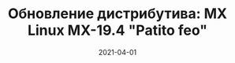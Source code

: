 ---
layout: post
title: "Обновление дистрибутива: MX Linux MX-19.4 \"Patito feo\""
date: 2021-04-01   
---
